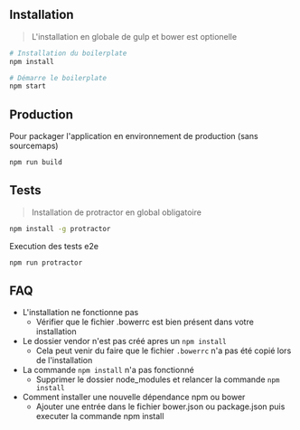 ## Installation

> L'installation en globale de gulp et bower est optionelle

```sh
# Installation du boilerplate
npm install
```

```sh
# Démarre le boilerplate
npm start
```

## Production

Pour packager l'application en environnement de production (sans sourcemaps)

```sh
npm run build
```

## Tests

> Installation de protractor en global obligatoire

```sh
npm install -g protractor
```

Execution des tests e2e

```sh
npm run protractor
```

## FAQ

- L'installation ne fonctionne pas
  - Vérifier que le fichier .bowerrc est bien présent dans votre installation
- Le dossier vendor n'est pas créé apres un `npm install`
  - Cela peut venir du faire que le fichier `.bowerrc` n'a pas été copié lors de l'installation
- La commande `npm install` n'a pas fonctionné
  - Supprimer le dossier node_modules et relancer la commande `npm install`
- Comment installer une nouvelle dépendance npm ou bower
  - Ajouter une entrée dans le fichier bower.json ou package.json puis executer la commande npm install
